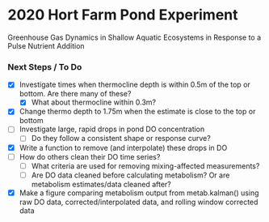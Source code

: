 # 2020 Hort Farm Pond Experiment

Greenhouse Gas Dynamics in Shallow Aquatic Ecosystems in Response to a Pulse Nutrient Addition


### Next Steps / To Do 

- [x] Investigate times when thermocline depth is within 0.5m of the top or bottom. Are there many of these?
  - [x] What about thermocline within 0.3m?
- [x] Change thermo depth to 1.75m when the estimate is close to the top or bottom 
- [ ] Investigate large, rapid drops in pond DO concentration
  - [ ] Do they follow a consistent shape or response curve?
- [x] Write a function to remove (and interpolate) these drops in DO
- [ ] How do others clean their DO time series? 
   - [ ] What criteria are used for removing mixing-affected measurements?
   - [ ] Are DO data cleaned before calculating metabolism? Or are metabolism estimates/data cleaned after?
- [x] Make a figure comparing metabolism output from metab.kalman() using raw DO data, corrected/interpolated data, and rolling window corrected data
